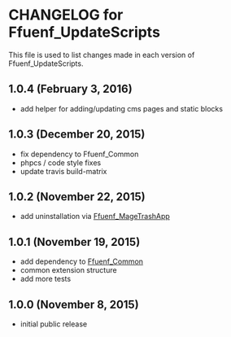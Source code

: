 # CHANGELOG for Ffuenf_UpdateScripts

This file is used to list changes made in each version of Ffuenf_UpdateScripts.

## 1.0.4 (February 3, 2016)

* add helper for adding/updating cms pages and static blocks

## 1.0.3 (December 20, 2015)

* fix dependency to Ffuenf_Common
* phpcs / code style fixes
* update travis build-matrix

## 1.0.2 (November 22, 2015)

* add uninstallation via [Ffuenf_MageTrashApp](https://github.com/ffuenf/Ffuenf_MageTrashApp)

## 1.0.1 (November 19, 2015)

* add dependency to [Ffuenf_Common](https://github.com/ffuenf/Ffuenf_Common)
* common extension structure
* add more tests

## 1.0.0 (November 8, 2015)

* initial public release
